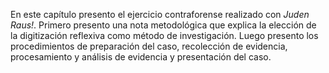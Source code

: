 En este capítulo presento el ejercicio contraforense realizado con *Juden Raus!*. Primero presento una nota metodológica que explica la elección de la digitización reflexiva como método de investigación. Luego presento los procedimientos de preparación del caso, recolección de evidencia, procesamiento y análisis de evidencia y presentación del caso.